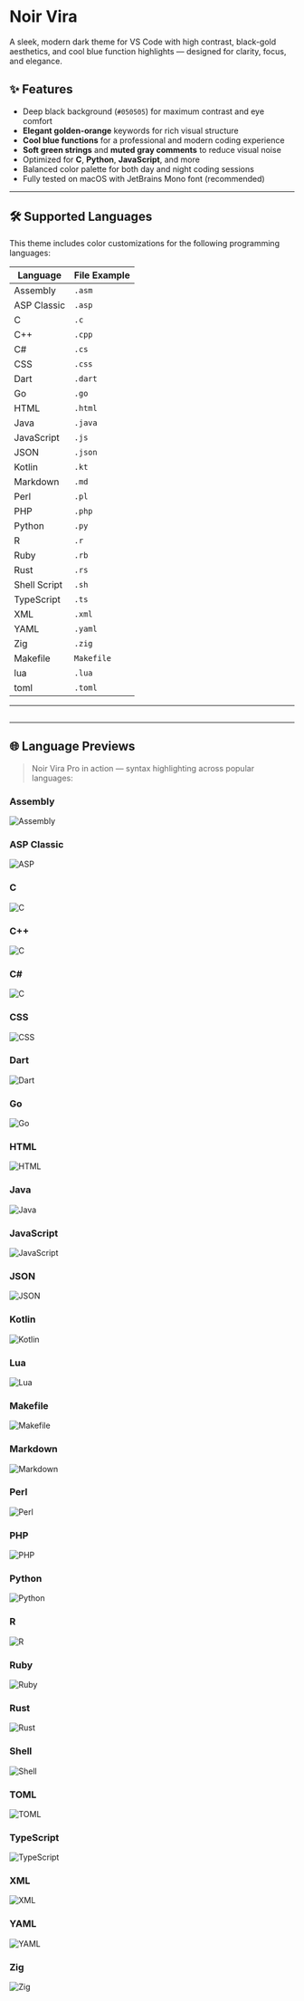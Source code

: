 # Noir Vira

A sleek, modern dark theme for VS Code with high contrast, black-gold aesthetics, and cool blue function highlights — designed for clarity, focus, and elegance.

## ✨ Features

- Deep black background (`#050505`) for maximum contrast and eye comfort
- **Elegant golden-orange** keywords for rich visual structure
- **Cool blue functions** for a professional and modern coding experience
- **Soft green strings** and **muted gray comments** to reduce visual noise
- Optimized for **C**, **Python**, **JavaScript**, and more
- Balanced color palette for both day and night coding sessions
- Fully tested on macOS with JetBrains Mono font (recommended)

---

## 🛠 Supported Languages

This theme includes color customizations for the following programming languages:

| Language | File Example |
| --- | --- |
| Assembly | `.asm` |
| ASP Classic | `.asp` |
| C   | `.c` |
| C++ | `.cpp` |
| C#  | `.cs` |
| CSS | `.css` |
| Dart | `.dart` |
| Go  | `.go` |
| HTML | `.html` |
| Java | `.java` |
| JavaScript | `.js` |
| JSON | `.json` |
| Kotlin | `.kt` |
| Markdown | `.md` |
| Perl | `.pl` |
| PHP | `.php` |
| Python | `.py` |
| R   | `.r` |
| Ruby | `.rb` |
| Rust | `.rs` |
| Shell Script | `.sh` |
| TypeScript | `.ts` |
| XML | `.xml` |
| YAML | `.yaml` |
| Zig | `.zig` |
| Makefile | `Makefile` |
| lua | `.lua` |
| toml | `.toml` |

---

##

---

## 🌐 Language Previews

> Noir Vira Pro in action — syntax highlighting across popular languages:

### Assembly

![Assembly](https://raw.githubusercontent.com/m310ct/NoirVira-vscode-theme/refs/heads/main/picture/asm.png)

### ASP Classic

![ASP](https://raw.githubusercontent.com/m310ct/NoirVira-vscode-theme/refs/heads/main/picture/asp.png)

### C

![C](https://raw.githubusercontent.com/m310ct/NoirVira-vscode-theme/refs/heads/main/picture/c.png)

### C++

![C](https://raw.githubusercontent.com/m310ct/NoirVira-vscode-theme/refs/heads/main/picture/cpp.png)

### C#

![C](https://raw.githubusercontent.com/m310ct/NoirVira-vscode-theme/refs/heads/main/picture/cs.png)

### CSS

![CSS](https://raw.githubusercontent.com/m310ct/NoirVira-vscode-theme/refs/heads/main/picture/css.png)

### Dart

![Dart](https://raw.githubusercontent.com/m310ct/NoirVira-vscode-theme/refs/heads/main/picture/dart.png)

### Go

![Go](https://raw.githubusercontent.com/m310ct/NoirVira-vscode-theme/refs/heads/main/picture/go.png)

### HTML

![HTML](https://raw.githubusercontent.com/m310ct/NoirVira-vscode-theme/refs/heads/main/picture/html.png)

### Java

![Java](https://raw.githubusercontent.com/m310ct/NoirVira-vscode-theme/refs/heads/main/picture/java.png)

### JavaScript

![JavaScript](https://raw.githubusercontent.com/m310ct/NoirVira-vscode-theme/refs/heads/main/picture/js.png)

### JSON

![JSON](https://raw.githubusercontent.com/m310ct/NoirVira-vscode-theme/refs/heads/main/picture/json.png)

### Kotlin

![Kotlin](https://raw.githubusercontent.com/m310ct/NoirVira-vscode-theme/refs/heads/main/picture/kt.png)

### Lua

![Lua](https://raw.githubusercontent.com/m310ct/NoirVira-vscode-theme/refs/heads/main/picture/lua.png)

### Makefile

![Makefile](https://raw.githubusercontent.com/m310ct/NoirVira-vscode-theme/refs/heads/main/picture/Makefile.png)

### Markdown

![Markdown](https://raw.githubusercontent.com/m310ct/NoirVira-vscode-theme/refs/heads/main/picture/md.png)

### Perl

![Perl](https://raw.githubusercontent.com/m310ct/NoirVira-vscode-theme/refs/heads/main/picture/pl.png)

### PHP

![PHP](https://raw.githubusercontent.com/m310ct/NoirVira-vscode-theme/refs/heads/main/picture/php.png)

### Python

![Python](https://raw.githubusercontent.com/m310ct/NoirVira-vscode-theme/refs/heads/main/picture/py.png)

### R

![R](https://raw.githubusercontent.com/m310ct/NoirVira-vscode-theme/refs/heads/main/picture/r.png)

### Ruby

![Ruby](https://raw.githubusercontent.com/m310ct/NoirVira-vscode-theme/refs/heads/main/picture/rb.png)

### Rust

![Rust](https://raw.githubusercontent.com/m310ct/NoirVira-vscode-theme/refs/heads/main/picture/rs.png)

### Shell

![Shell](https://raw.githubusercontent.com/m310ct/NoirVira-vscode-theme/refs/heads/main/picture/sh.png)

### TOML

![TOML](https://raw.githubusercontent.com/m310ct/NoirVira-vscode-theme/refs/heads/main/picture/toml.png)

### TypeScript

![TypeScript](https://raw.githubusercontent.com/m310ct/NoirVira-vscode-theme/refs/heads/main/picture/ts.png)

### XML

![XML](https://raw.githubusercontent.com/m310ct/NoirVira-vscode-theme/refs/heads/main/picture/xml.png)

### YAML

![YAML](https://raw.githubusercontent.com/m310ct/NoirVira-vscode-theme/refs/heads/main/picture/yaml.png)

### Zig
![Zig](https://raw.githubusercontent.com/m310ct/NoirVira-vscode-theme/refs/heads/main/picture/zig.png)
